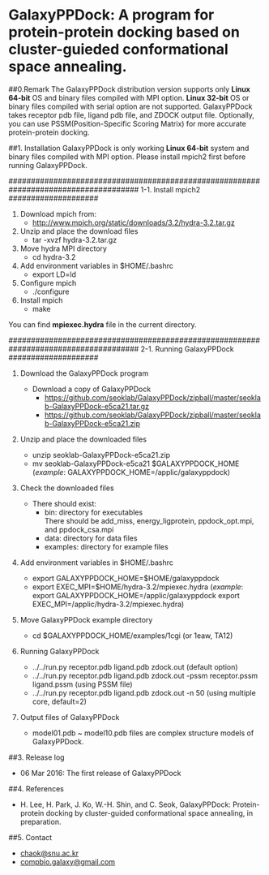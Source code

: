 # GalaxyPPDock: A program for protein-protein docking based on cluster-guieded conformational space annealing.

##0.Remark
The GalaxyPPDock distribution version supports only **Linux 64-bit** OS and binary files compiled with MPI option.
**Linux 32-bit** OS or binary files compiled with serial option are not supported.
GalaxyPPDock takes receptor pdb file, ligand pdb file, and ZDOCK output file.
Optionally, you can use PSSM(Position-Specific Scoring Matrix) for more accurate protein-protein docking.

##1. Installation
GalaxyPPDock is only working **Linux 64-bit** system and binary files compiled with MPI option.
Please install mpich2 first before running GalaxyPPDock.

#####################################################################################
1-1. Install mpich2
####################
1. Download mpich from:
   * http://www.mpich.org/static/downloads/3.2/hydra-3.2.tar.gz
2. Unzip and place the download files
   * tar -xvzf hydra-3.2.tar.gz
3. Move hydra MPI directory
   * cd hydra-3.2
4. Add environment variables in $HOME/.bashrc
   * export LD=ld
5. Configure mpich
   * ./configure
6. Install mpich
   * make

You can find **mpiexec.hydra** file in the current directory.

#####################################################################################
2-1. Running GalaxyPPDock
####################
1. Download the GalaxyPPDock program
   * Download a copy of GalaxyPPDock
      * https://github.com/seoklab/GalaxyPPDock/zipball/master/seoklab-GalaxyPPDock-e5ca21.tar.gz
      * https://github.com/seoklab/GalaxyPPDock/zipball/master/seoklab-GalaxyPPDock-e5ca21.zip
2. Unzip and place the downloaded files
   * unzip seoklab-GalaxyPPDock-e5ca21.zip
   * mv seoklab-GalaxyPPDock-e5ca21 $GALAXYPPDOCK_HOME
      (*example*: GALAXYPPDOCK_HOME=/applic/galaxyppdock)

3. Check the downloaded files
   * There should exist:
      * bin: directory for executables  
      There should be add_miss, energy_ligprotein, ppdock_opt.mpi, and ppdock_csa.mpi
      * data: directory for data files
      * examples: directory for example files

4. Add environment variables in $HOME/.bashrc
   * export GALAXYPPDOCK_HOME=$HOME/galaxyppdock
   * export EXEC_MPI=$HOME/hydra-3.2/mpiexec.hydra
   (*example*: export GALAXYPPDOCK_HOME=/applic/galaxyppdock
               export EXEC_MPI=/applic/hydra-3.2/mpiexec.hydra)

5. Move GalaxyPPDock example directory
   * cd $GALAXYPPDOCK_HOME/examples/1cgi (or 1eaw, TA12)

6. Running GalaxyPPDock
   * ../../run.py receptor.pdb ligand.pdb zdock.out (default option)
   * ../../run.py receptor.pdb ligand.pdb zdock.out -pssm receptor.pssm ligand.pssm (using PSSM file)
   * ../../run.py receptor.pdb ligand.pdb zdock.out -n 50 (using multiple core, default=2)

7. Output files of GalaxyPPDock
   * model01.pdb ~ model10.pdb files are complex structure models of GalaxyPPDock.

##3. Release log
   * 06 Mar 2016: The first release of GalaxyPPDock

##4. References
   * H. Lee, H. Park, J. Ko, W.-H. Shin, and C. Seok, GalaxyPPDock: Protein-protein docking by cluster-guided conformational space annealing, in preparation.

##5. Contact
   * chaok@snu.ac.kr
   * compbio.galaxy@gmail.com
